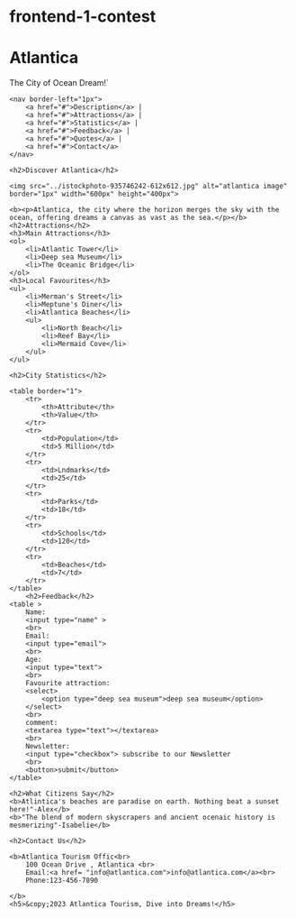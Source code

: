 # frontend-1-contest
<!DOCTYPE html>
<html lang="en">
<head>
    <meta charset="UTF-8">
    <meta name="viewport" content="width=device-width, initial-scale=1.0">
    <title>Document</title>
</head>
<body>
    <h1>Atlantica</h1>
    <p>The City of Ocean Dream!`</p>

    <nav border-left="1px">
        <a href="#">Description</a> |
        <a href="#">Attractions</a> |
        <a href="#">Statistics</a> |
        <a href="#">Feedback</a> |
        <a href="#">Quotes</a> |
        <a href="#">Contact</a>
    </nav>

    <h2>Discover Atlantica</h2>

    <img src="../istockphoto-935746242-612x612.jpg" alt="atlantica image" border="1px" width="600px" height="400px">

    <b><p>Atlantica, the city where the horizon merges the sky with the ocean, offering dreams a canvas as vast as the sea.</p></b>
    <h2>Attractions</h2>
    <h3>Main Attractions</h3>
    <ol>
        <li>Atlantic Tower</li>
        <li>Deep sea Museum</li>
        <li>The Oceanic Bridge</li>
    </ol>
    <h3>Local Favourites</h3>
    <ul>
        <li>Merman's Street</li>
        <li>Meptune's Diner</li>
        <li>Atlantica Beaches</li>
        <ul>
            <li>North Beach</li>
            <li>Reef Bay</li>
            <li>Mermaid Cove</li>
        </ul>
    </ul>

    <h2>City Statistics</h2>

    <table border="1">
        <tr>
            <th>Attribute</th>
            <th>Value</th>
        </tr>
        <tr>
            <td>Population</td>
            <td>5 Million</td>
        </tr>
        <tr>
            <td>Lndmarks</td>
            <td>25</td>
        </tr>
        <tr>
            <td>Parks</td>
            <td>18</td>
        </tr>
        <tr>
            <td>Schools</td>
            <td>120</td>
        </tr>
        <tr>
            <td>Beaches</td>
            <td>7</td>
        </tr>
    </table>
        <h2>Feedback</h2>
    <table >
        Name:
        <input type="name" > 
        <br>
        Email:
        <input type="email">
        <br>
        Age:
        <input type="text">
        <br>
        Favourite attraction:
        <select>
            <option type="deep sea museum">deep sea museum</option>
        </select>
        <br>
        comment:
        <textarea type="text"></textarea>
        <br>
        Newsletter:
        <input type="checkbox"> subscribe to our Newsletter
        <br>
        <button>submit</button>
    </table>

    <h2>What Citizens Say</h2>
    <b>Atlintica's beaches are paradise on earth. Nothing beat a sunset here!"-Alex</b>
    <b>"The blend of modern skyscrapers and ancient ocenaic history is mesmerizing"-Isabelie</b>

    <h2>Contact Us</h2>
    
    <b>Atlantica Tourism Offic<br>
        100 Ocean Drive , Atlantica <br>
        Email:<a href= "info@atlantica.com">info@atlantica.com</a><br>
        Phone:123-456-7890

    </b>
    <h5>&copy;2023 Atlantica Tourism, Dive into Dreams!</h5>

</body>
</html>
